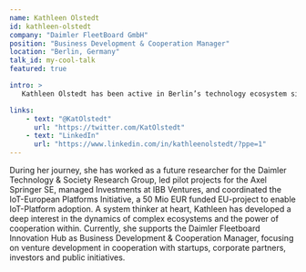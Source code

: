 ```yaml
---
name: Kathleen Olstedt
id: kathleen-olstedt
company: "Daimler FleetBoard GmbH"
position: "Business Development & Cooperation Manager"
location: "Berlin, Germany"
talk_id: my-cool-talk
featured: true

intro: >
   Kathleen Olstedt has been active in Berlin’s technology ecosystem since 2004.

links:
    - text: "@KatOlstedt"
      url: "https://twitter.com/KatOlstedt"
    - text: "LinkedIn"
      url: "https://www.linkedin.com/in/kathleenolstedt/?ppe=1"
---
```


During her journey, she has worked as a future researcher for the Daimler Technology & Society Research Group, led pilot projects for the Axel Springer SE, managed Investments at IBB Ventures, and coordinated the IoT-European Platforms Initiative, a 50 Mio EUR funded EU-project to enable IoT-Platform adoption. A system thinker at heart, Kathleen has developed a deep interest in the dynamics of complex ecosystems and the power of cooperation within. Currently, she supports the Daimler Fleetboard Innovation Hub as Business Development & Cooperation Manager, focusing on venture development in cooperation with startups, corporate partners, investors and public initiatives.
